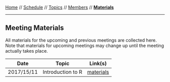 [Home](../README.md) // [Schedule](../schedule.md) // [Topics](../topics.md) // [Members](../members.md) // **[Materials](materials.md)**

---

## Meeting Materials

All materials for the upcoming and previous meetings are collected here. Note that materials for upcoming meetings may change up until the meeting actually takes place.

Date | Topic | Link(s)
---- | ----- | ---------
2017/15/11 | Introduction to R | [materials](/materials/2017_11_15)

